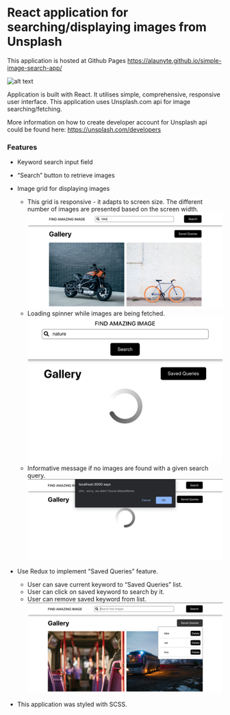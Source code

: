# React application for searching/displaying images from Unsplash
This application is hosted at Github Pages https://alaunyte.github.io/simple-image-search-app/

![alt text](https://github.com/alaunyte/simple-image-search-app/blob/master/images/main.png?raw=true)

Application is built with React. It utilises simple, comprehensive, responsive user interface.
This application uses Unsplash.com api for image searching/fetching.

More information on how to create developer account for Unsplash api could be found here: https://unsplash.com/developers

### Features
- Keyword search input field
- “Search” button to retrieve images
- Image grid for displaying images
    - This grid is responsive - it adapts to screen size. The different number of images are presented based on the screen width.
    ![alt text](https://github.com/alaunyte/simple-image-search-app/blob/master/images/response.png?raw=true)
    - Loading spinner while images are being fetched.
    ![alt text](https://github.com/alaunyte/simple-image-search-app/blob/master/images/loading.png?raw=true)
    - Informative message if no images are found with a given search query. 
    ![alt text](https://github.com/alaunyte/simple-image-search-app/blob/master/images/notification.png?raw=true)

- Use Redux to implement “Saved Queries” feature.
    - User can save current keyword to “Saved Queries” list.
    - User can click on saved keyword to search by it.
    - User can remove saved keyword from list.
    ![alt text](https://github.com/alaunyte/simple-image-search-app/blob/master/images/saved-queries.png?raw=true)

- This application was styled with SCSS.